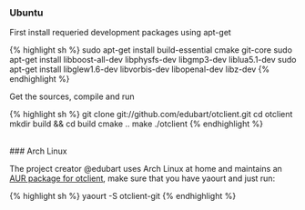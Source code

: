 ### Ubuntu

First install requeried development packages using apt-get

{% highlight sh %}
sudo apt-get install build-essential cmake git-core
sudo apt-get install libboost-all-dev libphysfs-dev libgmp3-dev liblua5.1-dev
sudo apt-get install libglew1.6-dev libvorbis-dev libopenal-dev libz-dev
{% endhighlight %}

Get the sources, compile and run

{% highlight sh %}
git clone git://github.com/edubart/otclient.git
cd otclient
mkdir build && cd build
cmake ..
make
./otclient
{% endhighlight %}

<br/>
### Arch Linux

The project creator @edubart uses Arch Linux at home and maintains an [AUR package for otclient](http://aur.archlinux.org/packages.php?ID=49101), make sure that you have yaourt and just run:

{% highlight sh %}
yaourt -S otclient-git
{% endhighlight %}
